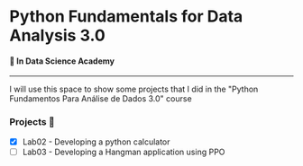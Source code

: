 # Python Fundamentals for Data Analysis 3.0
#### :round_pushpin: In Data Science Academy 

---
I will use this space to show some projects that I did in the "Python Fundamentos Para Análise de Dados 3.0" course

### Projects :construction:
- [x] Lab02 - Developing a python calculator  
- [ ] Lab03 - Developing a Hangman application using PPO